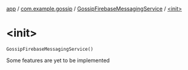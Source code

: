 [app](../../index.md) / [com.example.gossip](../index.md) / [GossipFirebaseMessagingService](index.md) / [&lt;init&gt;](./-init-.md)

# &lt;init&gt;

`GossipFirebaseMessagingService()`

Some features are yet to be implemented

